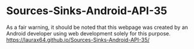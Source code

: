 # Sources-Sinks-Android-API-35
As a fair warning, it should be noted that this webpage was created by an Android developer using web development solely for this purpose.
https://laurax64.github.io/Sources-Sinks-Android-API-35/

